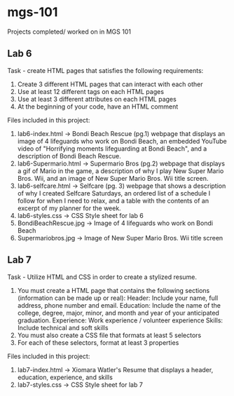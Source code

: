 # mgs-101
Projects completed/ worked on in MGS 101

## Lab 6
Task - create HTML pages that satisfies the following requirements:
1. Create 3 different HTML pages that can interact with each other
2. Use at least 12 different tags on each HTML pages
3. Use at least 3 different attributes on each HTML pages
4. At the beginning of your code, have an HTML comment

Files included in this project:
1. lab6-index.html -> Bondi Beach Rescue (pg.1) webpage that displays an image of 4 lifeguards who work on Bondi Beach,
                   an embedded YouTube video of "Horrifying moments lifeguarding at Bondi Beach",
                   and a description of Bondi Beach Rescue.
2. lab6-Supermario.html -> Supermario Bros (pg.2) webpage that displays a gif of Mario in the game, 
                        a description of why I play New Super Mario Bros. Wii, 
                        and an image of New Super Mario Bros. Wii title screen. 
3. lab6-selfcare.html -> Selfcare (pg. 3) webpage that shows a description of why I created Selfcare Saturdays,
                      an ordered list of a schedule I follow for when I need to relax,
                      and a table with the contents of an excerpt of my planner for the week.
4. lab6-styles.css -> CSS Style sheet for lab 6
5. BondiBeachRescue.jpg -> Image of 4 lifeguards who work on Bondi Beach
6. Supermariobros.jpg -> Image of New Super Mario Bros. Wii title screen

## Lab 7
Task - Utilize HTML and CSS in order to create a stylized resume. 
1. You must create a HTML page that contains the following sections (information can be made up or real):
    Header: Include your name, full address, phone number and email.
    Education: Include the name of the college, degree, major, minor,
      and month and year of your anticipated graduation.
    Experience: Work experience / volunteer experience
    Skills: Include technical and soft skills
2. You must also create a CSS file that formats at least 5 selectors
3. For each of these selectors, format at least 3 properties
    
Files included in this project:
1. lab7-index.html -> Xiomara Watler's Resume that displays a header, education, experience, and skills 
2. lab7-styles.css -> CSS Style sheet for lab 7
